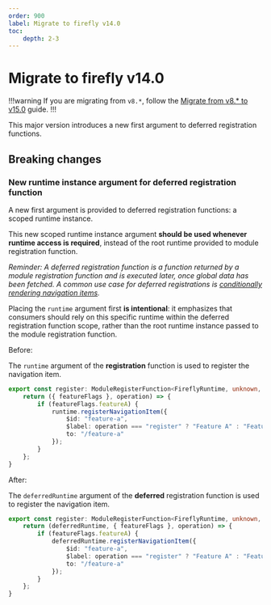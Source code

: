 ```yaml
---
order: 900
label: Migrate to firefly v14.0
toc:
    depth: 2-3
---
```


# Migrate to firefly v14.0

!!!warning
If you are migrating from `v8.*`, follow the [Migrate from v8.* to v15.0](./migrate-from-v8-to-v15.0.md) guide.
!!!

This major version introduces a new first argument to deferred registration functions. 

## Breaking changes

### New runtime instance argument for deferred registration function

A new first argument is provided to deferred registration functions: a scoped runtime instance.

This new scoped runtime instance argument **should be used whenever runtime access is required**, instead of the root runtime provided to module registration function.

_Reminder: A deferred registration function is a function returned by a module registration function and is executed later, once global data has been fetched. A common use case for deferred registrations is [conditionally rendering navigation items](../guides/register-a-conditional-nav-item.md)._

Placing the `runtime` argument first **is intentional**: it emphasizes that consumers should rely on this specific runtime within the deferred registration function scope, rather than the root runtime instance passed to the module registration function.

Before:

The `runtime` argument of the **registration** function is used to register the navigation item.

```ts !#1,2,4
export const register: ModuleRegisterFunction<FireflyRuntime, unknown, DeferredRegistrationData> = runtime => {
    return ({ featureFlags }, operation) => {
        if (featureFlags.featureA) {
            runtime.registerNavigationItem({
                $id: "feature-a",
                $label: operation === "register" ? "Feature A" : "Feature A updated",
                to: "/feature-a"
            });
        }
    };
}
```

After:

The `deferredRuntime` argument of the **deferred** registration function is used to register the navigation item.

```ts !#2,4
export const register: ModuleRegisterFunction<FireflyRuntime, unknown, DeferredRegistrationData> = runtime => {
    return (deferredRuntime, { featureFlags }, operation) => {
        if (featureFlags.featureA) {
            deferredRuntime.registerNavigationItem({
                $id: "feature-a",
                $label: operation === "register" ? "Feature A" : "Feature A updated",
                to: "/feature-a"
            });
        }
    };
}
```
